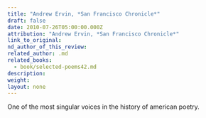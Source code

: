 ```yaml
---
title: "Andrew Ervin, *San Francisco Chronicle*"
draft: false
date: 2010-07-26T05:00:00.000Z
attribution: "Andrew Ervin, *San Francisco Chronicle*"
link_to_original:
nd_author_of_this_review:
related_author: .md
related_books:
  - book/selected-poems42.md
description:
weight:
layout: none
---
```

One of the most singular voices in the history of american poetry.

